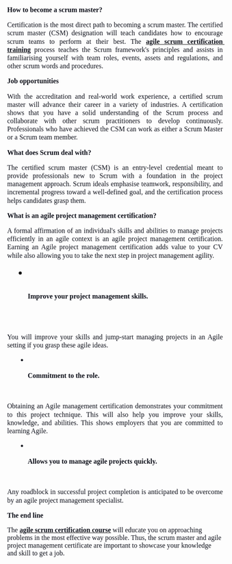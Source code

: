<h1 dir="ltr" style="line-height:1.2;text-align: justify;margin-top:0pt;margin-bottom:12pt;"><span style="font-size:12pt;font-family:'Times New Roman';color:#0e101a;background-color:transparent;font-weight:700;font-style:normal;font-variant:normal;text-decoration:none;vertical-align:baseline;white-space:pre;white-space:pre-wrap;">How to become a scrum master?</span></h1>
<p dir="ltr" style="line-height:1.2;text-align: justify;margin-top:0pt;margin-bottom:12pt;"><span style="font-size:12pt;font-family:'Times New Roman';color:#0e101a;background-color:transparent;font-weight:400;font-style:normal;font-variant:normal;text-decoration:none;vertical-align:baseline;white-space:pre;white-space:pre-wrap;">Certification is the most direct path to becoming a scrum master. The certified scrum master (CSM) designation will teach candidates how to encourage scrum teams to perform at their best. The&nbsp;</span><a href="https://www.h2kinfosys.com/courses/agile-scrum-training-online-course-details/"><span style="font-size:12pt;font-family:'Times New Roman';color:#0e101a;background-color:transparent;font-weight:700;font-style:normal;font-variant:normal;text-decoration:none;vertical-align:baseline;white-space:pre;white-space:pre-wrap;">agile scrum certification training</span></a><span style="font-size:12pt;font-family:'Times New Roman';color:#0e101a;background-color:transparent;font-weight:400;font-style:normal;font-variant:normal;text-decoration:none;vertical-align:baseline;white-space:pre;white-space:pre-wrap;">&nbsp;process teaches the Scrum framework&apos;s principles and assists in familiarising yourself with team roles, events, assets and regulations, and other scrum words and procedures.</span></p>
<h2 dir="ltr" style="line-height:1.2;text-align: justify;margin-top:0pt;margin-bottom:12pt;"><span style="font-size:12pt;font-family:'Times New Roman';color:#0e101a;background-color:transparent;font-weight:700;font-style:normal;font-variant:normal;text-decoration:none;vertical-align:baseline;white-space:pre;white-space:pre-wrap;">Job opportunities</span></h2>
<p dir="ltr" style="line-height:1.2;text-align: justify;margin-top:0pt;margin-bottom:12pt;"><span style="font-size:12pt;font-family:'Times New Roman';color:#0e101a;background-color:transparent;font-weight:400;font-style:normal;font-variant:normal;text-decoration:none;vertical-align:baseline;white-space:pre;white-space:pre-wrap;">With the accreditation and real-world work experience, a certified scrum master will advance their career in a variety of industries. A certification shows that you have a solid understanding of the Scrum process and collaborate with other scrum practitioners to develop continuously. Professionals who have achieved the CSM can work as either a Scrum Master or a Scrum team member.</span></p>
<h2 dir="ltr" style="line-height:1.2;text-align: justify;margin-top:0pt;margin-bottom:12pt;"><span style="font-size:12pt;font-family:'Times New Roman';color:#0e101a;background-color:transparent;font-weight:700;font-style:normal;font-variant:normal;text-decoration:none;vertical-align:baseline;white-space:pre;white-space:pre-wrap;">What does Scrum deal with?</span></h2>
<p dir="ltr" style="line-height:1.2;text-align: justify;margin-top:0pt;margin-bottom:12pt;"><span style="font-size:12pt;font-family:'Times New Roman';color:#0e101a;background-color:transparent;font-weight:400;font-style:normal;font-variant:normal;text-decoration:none;vertical-align:baseline;white-space:pre;white-space:pre-wrap;">The certified scrum master (CSM) is an entry-level credential meant to provide professionals new to Scrum with a foundation in the project management approach. Scrum ideals emphasise teamwork, responsibility, and incremental progress toward a well-defined goal, and the certification process helps candidates grasp them.</span></p>
<h2 dir="ltr" style="line-height:1.2;text-align: justify;margin-top:0pt;margin-bottom:12pt;"><span style="font-size:12pt;font-family:'Times New Roman';color:#0e101a;background-color:transparent;font-weight:700;font-style:normal;font-variant:normal;text-decoration:none;vertical-align:baseline;white-space:pre;white-space:pre-wrap;">What is an agile project management certification?</span></h2>
<p dir="ltr" style="line-height:1.2;text-align: justify;margin-top:0pt;margin-bottom:12pt;"><span style="font-size:12pt;font-family:'Times New Roman';color:#0e101a;background-color:transparent;font-weight:400;font-style:normal;font-variant:normal;text-decoration:none;vertical-align:baseline;white-space:pre;white-space:pre-wrap;">A formal affirmation of an individual&apos;s skills and abilities to manage projects efficiently in an agile context is an agile project management certification. Earning an Agile project management certification adds value to your CV while also allowing you to take the next step in project management agility.</span></p>
<ul style="margin-top:0;margin-bottom:0;padding-inline-start:48px;">
    <li aria-level="1" dir="ltr" style="list-style-type:disc;font-size:11pt;font-family:'Noto Sans Symbols',sans-serif;color:#000000;background-color:transparent;font-weight:400;font-style:normal;font-variant:normal;text-decoration:none;vertical-align:baseline;white-space:pre;">
        <p dir="ltr" style="line-height:1.2;text-align: justify;margin-top:0pt;margin-bottom:12pt;"><span style="font-size:12pt;font-family:'Times New Roman';color:#0e101a;background-color:transparent;font-weight:700;font-style:normal;font-variant:normal;text-decoration:none;vertical-align:baseline;white-space:pre;white-space:pre-wrap;">Improve your project management skills.</span><span style="font-size:12pt;font-family:'Times New Roman';color:#0e101a;background-color:transparent;font-weight:400;font-style:normal;font-variant:normal;text-decoration:none;vertical-align:baseline;white-space:pre;white-space:pre-wrap;">&nbsp;</span></p>
    </li>
</ul>
<p dir="ltr" style="line-height:1.2;text-align: justify;margin-top:0pt;margin-bottom:12pt;"><span style="font-size:12pt;font-family:'Times New Roman';color:#0e101a;background-color:transparent;font-weight:400;font-style:normal;font-variant:normal;text-decoration:none;vertical-align:baseline;white-space:pre;white-space:pre-wrap;">You will improve your skills and jump-start managing projects in an Agile setting if you grasp these agile ideas.</span></p>
<ul style="margin-top:0;margin-bottom:0;padding-inline-start:48px;">
    <li aria-level="1" dir="ltr" style="list-style-type:disc;font-size:12pt;font-family:'Times New Roman';color:#0e101a;background-color:transparent;font-weight:400;font-style:normal;font-variant:normal;text-decoration:none;vertical-align:baseline;white-space:pre;">
        <p dir="ltr" style="line-height:1.2;text-align: justify;margin-top:0pt;margin-bottom:12pt;"><span style="font-size:12pt;font-family:'Times New Roman';color:#0e101a;background-color:transparent;font-weight:700;font-style:normal;font-variant:normal;text-decoration:none;vertical-align:baseline;white-space:pre;white-space:pre-wrap;">Commitment to the role.</span></p>
    </li>
</ul>
<p dir="ltr" style="line-height:1.2;text-align: justify;margin-top:0pt;margin-bottom:12pt;"><span style="font-size:12pt;font-family:'Times New Roman';color:#0e101a;background-color:transparent;font-weight:400;font-style:normal;font-variant:normal;text-decoration:none;vertical-align:baseline;white-space:pre;white-space:pre-wrap;">Obtaining an Agile management certification demonstrates your commitment to this project technique. This will also help you improve your skills, knowledge, and abilities. This shows employers that you are committed to learning Agile.</span></p>
<ul style="margin-top:0;margin-bottom:0;padding-inline-start:48px;">
    <li aria-level="1" dir="ltr" style="list-style-type:disc;font-size:12pt;font-family:'Times New Roman';color:#0e101a;background-color:transparent;font-weight:400;font-style:normal;font-variant:normal;text-decoration:none;vertical-align:baseline;white-space:pre;">
        <p dir="ltr" style="line-height:1.2;text-align: justify;margin-top:0pt;margin-bottom:12pt;"><span style="font-size:12pt;font-family:'Times New Roman';color:#0e101a;background-color:transparent;font-weight:700;font-style:normal;font-variant:normal;text-decoration:none;vertical-align:baseline;white-space:pre;white-space:pre-wrap;">Allows you to manage agile projects quickly.</span></p>
    </li>
</ul>
<p dir="ltr" style="line-height:1.2;text-align: justify;margin-top:0pt;margin-bottom:12pt;"><span style="font-size:12pt;font-family:'Times New Roman';color:#0e101a;background-color:transparent;font-weight:400;font-style:normal;font-variant:normal;text-decoration:none;vertical-align:baseline;white-space:pre;white-space:pre-wrap;">Any roadblock in successful project completion is anticipated to be overcome by an agile project management specialist.</span></p>
<h2 dir="ltr" style="line-height:1.2;text-align: justify;margin-top:0pt;margin-bottom:12pt;"><span style="font-size:12pt;font-family:'Times New Roman';color:#0e101a;background-color:transparent;font-weight:700;font-style:normal;font-variant:normal;text-decoration:none;vertical-align:baseline;white-space:pre;white-space:pre-wrap;">The end line</span></h2>
<p><span style="font-size:12pt;font-family:'Times New Roman';color:#0e101a;background-color:transparent;font-weight:400;font-style:normal;font-variant:normal;text-decoration:none;vertical-align:baseline;white-space:pre;white-space:pre-wrap;">The&nbsp;</span><a href="https://www.h2kinfosys.com/courses/agile-scrum-training-online-course-details/"><span style="font-size:12pt;font-family:'Times New Roman';color:#0e101a;background-color:transparent;font-weight:700;font-style:normal;font-variant:normal;text-decoration:none;vertical-align:baseline;white-space:pre;white-space:pre-wrap;">agile scrum certification course</span></a><span style="font-size:12pt;font-family:'Times New Roman';color:#0e101a;background-color:transparent;font-weight:400;font-style:normal;font-variant:normal;text-decoration:none;vertical-align:baseline;white-space:pre;white-space:pre-wrap;">&nbsp;will educate you on approaching problems in the most effective way possible. Thus, the scrum master and agile project management certificate are important to showcase your knowledge and skill to get a job.</span></p>
